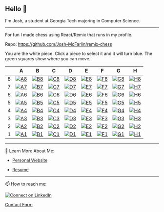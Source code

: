 ## Hello 👋

I'm Josh, a student at Georgia Tech majoring in Computer Science.

---
For fun I made chess using React/Remix that runs in my profile.

Repo: https://github.com/Josh-McFarlin/remix-chess

You are the white piece. Click a piece to select it and it will turn blue. The green squares show where you can move.

|   | A | B | C | D | E | F | G | H |
| - | - | - | - | - | - | - | - | - |
| 8 | [![A8](https://remix-chess.fly.dev/piece/A8)](https://remix-chess.fly.dev/move/A8) | [![B8](https://remix-chess.fly.dev/piece/B8)](https://remix-chess.fly.dev/move/B8) | [![C8](https://remix-chess.fly.dev/piece/C8)](https://remix-chess.fly.dev/move/C8) | [![D8](https://remix-chess.fly.dev/piece/D8)](https://remix-chess.fly.dev/move/D8) | [![E8](https://remix-chess.fly.dev/piece/E8)](https://remix-chess.fly.dev/move/E8) | [![F8](https://remix-chess.fly.dev/piece/F8)](https://remix-chess.fly.dev/move/F8) | [![G8](https://remix-chess.fly.dev/piece/G8)](https://remix-chess.fly.dev/move/G8) | [![H8](https://remix-chess.fly.dev/piece/H8)](https://remix-chess.fly.dev/move/H8) |
| 7 | [![A7](https://remix-chess.fly.dev/piece/A7)](https://remix-chess.fly.dev/move/A7) | [![B7](https://remix-chess.fly.dev/piece/B7)](https://remix-chess.fly.dev/move/B7) | [![C7](https://remix-chess.fly.dev/piece/C7)](https://remix-chess.fly.dev/move/C7) | [![D7](https://remix-chess.fly.dev/piece/D7)](https://remix-chess.fly.dev/move/D7) | [![E7](https://remix-chess.fly.dev/piece/E7)](https://remix-chess.fly.dev/move/E7) | [![F7](https://remix-chess.fly.dev/piece/F7)](https://remix-chess.fly.dev/move/F7) | [![G7](https://remix-chess.fly.dev/piece/G7)](https://remix-chess.fly.dev/move/G7) | [![H7](https://remix-chess.fly.dev/piece/H7)](https://remix-chess.fly.dev/move/H7) |
| 6 | [![A6](https://remix-chess.fly.dev/piece/A6)](https://remix-chess.fly.dev/move/A6) | [![B6](https://remix-chess.fly.dev/piece/B6)](https://remix-chess.fly.dev/move/B6) | [![C6](https://remix-chess.fly.dev/piece/C6)](https://remix-chess.fly.dev/move/C6) | [![D6](https://remix-chess.fly.dev/piece/D6)](https://remix-chess.fly.dev/move/D6) | [![E6](https://remix-chess.fly.dev/piece/E6)](https://remix-chess.fly.dev/move/E6) | [![F6](https://remix-chess.fly.dev/piece/F6)](https://remix-chess.fly.dev/move/F6) | [![G6](https://remix-chess.fly.dev/piece/G6)](https://remix-chess.fly.dev/move/G6) | [![H6](https://remix-chess.fly.dev/piece/H6)](https://remix-chess.fly.dev/move/H6) |
| 5 | [![A5](https://remix-chess.fly.dev/piece/A5)](https://remix-chess.fly.dev/move/A5) | [![B5](https://remix-chess.fly.dev/piece/B5)](https://remix-chess.fly.dev/move/B5) | [![C5](https://remix-chess.fly.dev/piece/C5)](https://remix-chess.fly.dev/move/C5) | [![D5](https://remix-chess.fly.dev/piece/D5)](https://remix-chess.fly.dev/move/D5) | [![E5](https://remix-chess.fly.dev/piece/E5)](https://remix-chess.fly.dev/move/E5) | [![F5](https://remix-chess.fly.dev/piece/F5)](https://remix-chess.fly.dev/move/F5) | [![G5](https://remix-chess.fly.dev/piece/G5)](https://remix-chess.fly.dev/move/G5) | [![H5](https://remix-chess.fly.dev/piece/H5)](https://remix-chess.fly.dev/move/H5) |
| 4 | [![A4](https://remix-chess.fly.dev/piece/A4)](https://remix-chess.fly.dev/move/A4) | [![B4](https://remix-chess.fly.dev/piece/B4)](https://remix-chess.fly.dev/move/B4) | [![C4](https://remix-chess.fly.dev/piece/C4)](https://remix-chess.fly.dev/move/C4) | [![D4](https://remix-chess.fly.dev/piece/D4)](https://remix-chess.fly.dev/move/D4) | [![E4](https://remix-chess.fly.dev/piece/E4)](https://remix-chess.fly.dev/move/E4) | [![F4](https://remix-chess.fly.dev/piece/F4)](https://remix-chess.fly.dev/move/F4) | [![G4](https://remix-chess.fly.dev/piece/G4)](https://remix-chess.fly.dev/move/G4) | [![H4](https://remix-chess.fly.dev/piece/H4)](https://remix-chess.fly.dev/move/H4) |
| 3 | [![A3](https://remix-chess.fly.dev/piece/A3)](https://remix-chess.fly.dev/move/A3) | [![B3](https://remix-chess.fly.dev/piece/B3)](https://remix-chess.fly.dev/move/B3) | [![C3](https://remix-chess.fly.dev/piece/C3)](https://remix-chess.fly.dev/move/C3) | [![D3](https://remix-chess.fly.dev/piece/D3)](https://remix-chess.fly.dev/move/D3) | [![E3](https://remix-chess.fly.dev/piece/E3)](https://remix-chess.fly.dev/move/E3) | [![F3](https://remix-chess.fly.dev/piece/F3)](https://remix-chess.fly.dev/move/F3) | [![G3](https://remix-chess.fly.dev/piece/G3)](https://remix-chess.fly.dev/move/G3) | [![H3](https://remix-chess.fly.dev/piece/H3)](https://remix-chess.fly.dev/move/H3) |
| 2 | [![A2](https://remix-chess.fly.dev/piece/A2)](https://remix-chess.fly.dev/move/A2) | [![B2](https://remix-chess.fly.dev/piece/B2)](https://remix-chess.fly.dev/move/B2) | [![C2](https://remix-chess.fly.dev/piece/C2)](https://remix-chess.fly.dev/move/C2) | [![D2](https://remix-chess.fly.dev/piece/D2)](https://remix-chess.fly.dev/move/D2) | [![E2](https://remix-chess.fly.dev/piece/E2)](https://remix-chess.fly.dev/move/E2) | [![F2](https://remix-chess.fly.dev/piece/F2)](https://remix-chess.fly.dev/move/F2) | [![G2](https://remix-chess.fly.dev/piece/G2)](https://remix-chess.fly.dev/move/G2) | [![H2](https://remix-chess.fly.dev/piece/H2)](https://remix-chess.fly.dev/move/H2) |
| 1 | [![A1](https://remix-chess.fly.dev/piece/A1)](https://remix-chess.fly.dev/move/A1) | [![B1](https://remix-chess.fly.dev/piece/B1)](https://remix-chess.fly.dev/move/B1) | [![C1](https://remix-chess.fly.dev/piece/C1)](https://remix-chess.fly.dev/move/C1) | [![D1](https://remix-chess.fly.dev/piece/D1)](https://remix-chess.fly.dev/move/D1) | [![E1](https://remix-chess.fly.dev/piece/E1)](https://remix-chess.fly.dev/move/E1) | [![F1](https://remix-chess.fly.dev/piece/F1)](https://remix-chess.fly.dev/move/F1) | [![G1](https://remix-chess.fly.dev/piece/G1)](https://remix-chess.fly.dev/move/G1) | [![H1](https://remix-chess.fly.dev/piece/H1)](https://remix-chess.fly.dev/move/H1) |

---

📖 Learn More About Me:

* [Personal Website](https://mcfarl.in)

* [Resume](https://www.dropbox.com/s/xak4fdv0h2ghhhy/JoshuaMcFarlin_Resume.pdf?dl=0)

---

📫 How to reach me:

[![Connect on LinkedIn](https://img.shields.io/badge/--linkedin?label=LinkedIn&logo=LinkedIn&style=social)](https://www.linkedin.com/in/joshmcfarlin)

[Contact Form](https://mcfarl.in/contact)
